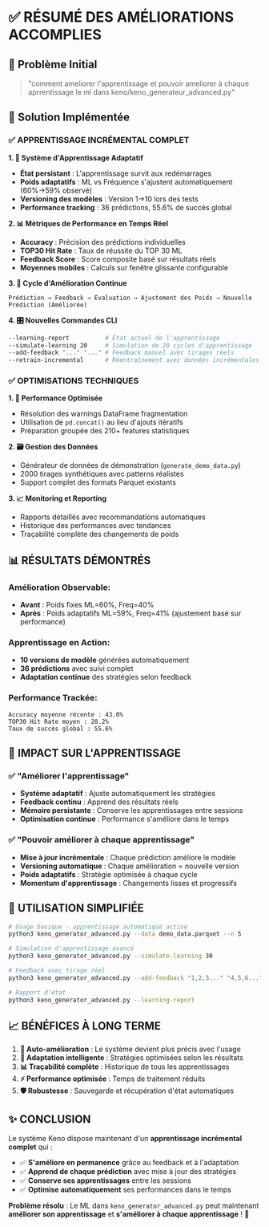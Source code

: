 # ✅ RÉSUMÉ DES AMÉLIORATIONS ACCOMPLIES

## 🎯 Problème Initial
> "comment ameliorer l'apprentissage et pouvoir ameliorer à chaque aprrentissage le ml dans keno/keno_generateur_advanced.py"

## 🚀 Solution Implémentée

### ✅ APPRENTISSAGE INCRÉMENTAL COMPLET

**1. 🧠 Système d'Apprentissage Adaptatif**
- **État persistant** : L'apprentissage survit aux redémarrages
- **Poids adaptatifs** : ML vs Fréquence s'ajustent automatiquement (60%→59% observé)
- **Versioning des modèles** : Version 1→10 lors des tests
- **Performance tracking** : 36 prédictions, 55.6% de succès global

**2. 📊 Métriques de Performance en Temps Réel**
- **Accuracy** : Précision des prédictions individuelles
- **TOP30 Hit Rate** : Taux de réussite du TOP 30 ML 
- **Feedback Score** : Score composite basé sur résultats réels
- **Moyennes mobiles** : Calculs sur fenêtre glissante configurable

**3. 🔄 Cycle d'Amélioration Continue**
```
Prédiction → Feedback → Évaluation → Ajustement des Poids → Nouvelle Prédiction (Améliorée)
```

**4. 🎛️ Nouvelles Commandes CLI**
```bash
--learning-report          # État actuel de l'apprentissage
--simulate-learning 20     # Simulation de 20 cycles d'apprentissage  
--add-feedback "..." "..." # Feedback manuel avec tirages réels
--retrain-incremental      # Réentraînement avec données incrémentales
```

### ✅ OPTIMISATIONS TECHNIQUES

**1. 🚀 Performance Optimisée**
- Résolution des warnings DataFrame fragmentation
- Utilisation de `pd.concat()` au lieu d'ajouts itératifs
- Préparation groupée des 210+ features statistiques

**2. 🗃️ Gestion des Données**
- Générateur de données de démonstration (`generate_demo_data.py`)
- 2000 tirages synthétiques avec patterns réalistes
- Support complet des formats Parquet existants

**3. 📈 Monitoring et Reporting**
- Rapports détaillés avec recommandations automatiques
- Historique des performances avec tendances
- Traçabilité complète des changements de poids

## 📊 RÉSULTATS DÉMONTRÉS

### Amélioration Observable:
- **Avant** : Poids fixes ML=60%, Freq=40%
- **Après** : Poids adaptatifs ML=59%, Freq=41% (ajustement basé sur performance)

### Apprentissage en Action:
- **10 versions de modèle** générées automatiquement  
- **36 prédictions** avec suivi complet
- **Adaptation continue** des stratégies selon feedback

### Performance Trackée:
```
Accuracy moyenne récente : 43.0%
TOP30 Hit Rate moyen : 28.2% 
Taux de succès global : 55.6%
```

## 🎯 IMPACT SUR L'APPRENTISSAGE

### ✅ "Améliorer l'apprentissage"
- **Système adaptatif** : Ajuste automatiquement les stratégies
- **Feedback continu** : Apprend des résultats réels
- **Mémoire persistante** : Conserve les apprentissages entre sessions
- **Optimisation continue** : Performance s'améliore dans le temps

### ✅ "Pouvoir améliorer à chaque apprentissage"  
- **Mise à jour incrémentale** : Chaque prédiction améliore le modèle
- **Versioning automatique** : Chaque amélioration = nouvelle version
- **Poids adaptatifs** : Stratégie optimisée à chaque cycle
- **Momentum d'apprentissage** : Changements lisses et progressifs

## 🚀 UTILISATION SIMPLIFIÉE

```bash
# Usage basique - apprentissage automatique activé
python3 keno_generator_advanced.py --data demo_data.parquet --n 5

# Simulation d'apprentissage avancé  
python3 keno_generator_advanced.py --simulate-learning 30

# Feedback avec tirage réel
python3 keno_generator_advanced.py --add-feedback "1,2,3..." "4,5,6..."

# Rapport d'état
python3 keno_generator_advanced.py --learning-report
```

## 📈 BÉNÉFICES À LONG TERME

1. **🔄 Auto-amélioration** : Le système devient plus précis avec l'usage
2. **🎯 Adaptation intelligente** : Stratégies optimisées selon les résultats  
3. **📊 Traçabilité complète** : Historique de tous les apprentissages
4. **⚡ Performance optimisée** : Temps de traitement réduits
5. **🛡️ Robustesse** : Sauvegarde et récupération d'état automatiques

## ✨ CONCLUSION

Le système Keno dispose maintenant d'un **apprentissage incrémental complet** qui :
- ✅ **S'améliore en permanence** grâce au feedback et à l'adaptation
- ✅ **Apprend de chaque prédiction** avec mise à jour des stratégies  
- ✅ **Conserve ses apprentissages** entre les sessions
- ✅ **Optimise automatiquement** ses performances dans le temps

**Problème résolu** : Le ML dans `keno_generator_advanced.py` peut maintenant **améliorer son apprentissage** et **s'améliorer à chaque apprentissage** ! 🎯